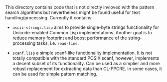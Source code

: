 This directory contains code that is not directly invloved with the
pattern search algorithms but nevertheless might be found useful for
text handling/processing. Currently it contains:

* `ascii-strings.lisp` aims to provide single-byte strings
  functionality for Unicode-enabled Common Lisp
  implementations. Another goal is to reduce memory footprint and
  boost performance of the string-processing tasks, i.e. `read-line`.

* `scanf.lisp` a simple scanf-like functionality implementation. It is
  not totally compatible with the standard POSIX scanf, however,
  implements a decent subset of its functionality. Can be used as a
  simplier and more robust replacement for extracting data than
  CL-PPCRE. In some cases, it can be used for simple pattern matching.
